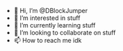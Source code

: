 - 👋 Hi, I’m @DBlockJumper
- 👀 I’m interested in stuff
- 🌱 I’m currently learning stuff
- 💞️ I’m looking to collaborate on stuff
- 📫 How to reach me idk

<!---
DBlockJumper/DBlockJumper is a ✨ special ✨ repository because its `README.md` (this file) appears on your GitHub profile.
You can click the Preview link to take a look at your changes.
--->
